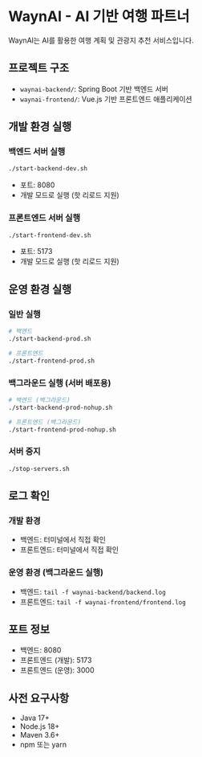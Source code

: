 # WaynAI - AI 기반 여행 파트너

WaynAI는 AI를 활용한 여행 계획 및 관광지 추천 서비스입니다.

## 프로젝트 구조

- `waynai-backend/`: Spring Boot 기반 백엔드 서버
- `waynai-frontend/`: Vue.js 기반 프론트엔드 애플리케이션

## 개발 환경 실행

### 백엔드 서버 실행
```bash
./start-backend-dev.sh
```
- 포트: 8080
- 개발 모드로 실행 (핫 리로드 지원)

### 프론트엔드 서버 실행
```bash
./start-frontend-dev.sh
```
- 포트: 5173
- 개발 모드로 실행 (핫 리로드 지원)

## 운영 환경 실행

### 일반 실행
```bash
# 백엔드
./start-backend-prod.sh

# 프론트엔드
./start-frontend-prod.sh
```

### 백그라운드 실행 (서버 배포용)
```bash
# 백엔드 (백그라운드)
./start-backend-prod-nohup.sh

# 프론트엔드 (백그라운드)
./start-frontend-prod-nohup.sh
```

### 서버 중지
```bash
./stop-servers.sh
```

## 로그 확인

### 개발 환경
- 백엔드: 터미널에서 직접 확인
- 프론트엔드: 터미널에서 직접 확인

### 운영 환경 (백그라운드 실행)
- 백엔드: `tail -f waynai-backend/backend.log`
- 프론트엔드: `tail -f waynai-frontend/frontend.log`

## 포트 정보

- 백엔드: 8080
- 프론트엔드 (개발): 5173
- 프론트엔드 (운영): 3000

## 사전 요구사항

- Java 17+
- Node.js 18+
- Maven 3.6+
- npm 또는 yarn